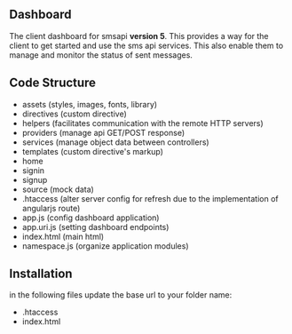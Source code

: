 ## Dashboard
The client dashboard for smsapi **version 5**. This provides a way for the client to get started and use the sms api services. This also enable them to manage and monitor the status of sent messages.

## Code Structure
- assets (styles, images, fonts, library)
- directives (custom directive)
- helpers (facilitates communication with the remote HTTP servers)
- providers (manage api GET/POST response)
- services (manage object data between controllers)
- templates (custom directive's markup)
- home
- signin
- signup
- source (mock data)
- .htaccess (alter server config for refresh due to the implementation of angularjs route)
- app.js (config dashboard application)
- app.uri.js (setting dashboard endpoints)
- index.html (main html)
- namespace.js (organize application modules)

## Installation
in the following files update the base url to your folder name:
- .htaccess
- index.html